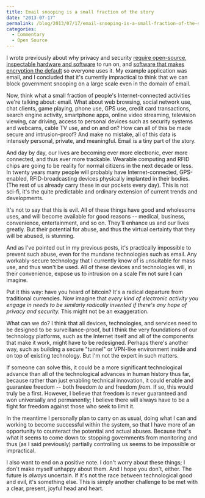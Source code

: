 ```yaml
---
title: Email snooping is a small fraction of the story
date: "2013-07-17"
permalink: /blog/2013/07/17/email-snooping-is-a-small-fraction-of-the-story/
categories:
  - Commentary
  - Open Source
---
```

I wrote previously about why privacy and security [require open-source, inspectable hardware and software][1] to run on, and [software that makes encryption the default][2] so everyone uses it. My example application was email, and I concluded that it's currently impractical to think that we can block government snooping on a large scale even in the domain of email. 

Now, think what a small fraction of people's Internet-connected activities we're talking about: email. What about web browsing, social network use, chat clients, game playing, phone use, GPS use, credit card transactions, search engine activity, smartphone apps, online video streaming, television viewing, car driving, access to personal devices such as security systems and webcams, cable TV use, and on and on? How can all of this be made secure and intrusion-proof? And make no mistake, all of this data is intensely personal, private, and meaningful. Email is a tiny part of the story.

And day by day, our lives are becoming ever more electronic, ever more connected, and thus ever more trackable. Wearable computing and RFID chips are going to be reality for normal citizens in the next decade or less. In twenty years many people will probably have Internet-connected, GPS-enabled, RFID-broadcasting devices physically implanted in their bodies. (The rest of us already carry these in our pockets every day). This is not sci-fi, it's the quite predictable and ordinary extension of current trends and developments.

It's not to say that this is evil. All of these things have good and wholesome uses, and will become available for good reasons -- medical, business, convenience, entertainment, and so on. They'll enhance us and our lives greatly. But their potential for abuse, and thus the virtual certainty that they will be abused, is stunning.

And as I've pointed out in my previous posts, it's practically impossible to prevent such abuse, even for the mundane technologies such as email. Any workably-secure technology that I currently know of is unsuitable for mass use, and thus won't be used. All of these devices and technologies will, in their convenience, expose us to intrusion on a scale I'm not sure I can imagine.

Put it this way: have you heard of bitcoin? It's a radical departure from traditional currencies. Now imagine that *every kind of electronic activity you engage in needs to be similarly radically invented if there's any hope of privacy and security.* This might not be an exaggeration.

What can we do? I think that all devices, technologies, and services need to be designed to be surveillance-proof, but I think the very foundations of our technology platforms, such as the Internet itself and all of the components that make it work, might have to be redesigned. Perhaps there's another way, such as building a secure "tunnel" or VPN-like environment inside and on top of existing technology. But I'm not the expert in such matters.

If someone can solve this, it could be a more significant technological advance than all of the technological advances in human history thus far, because rather than just enabling technical innovation, it could enable and guarantee freedom -- both freedom *to* and freedom *from*. If so, this would truly be a first. However, I believe that freedom is never guaranteed and won universally and permanently; I believe there will always have to be a fight for freedom against those who seek to limit it.

In the meantime I personally plan to carry on as usual, doing what I can and working to become successful within the system, so that I have more of an opportunity to counteract the potential and actual abuses. Because that's what it seems to come down to: stopping governments from monitoring and thus (as I said previously) partially controlling us seems to be impossible or impractical.

I also want to end on a positive note. I don't worry about these things; I don't make myself unhappy about them. And I hope you don't, either. The future is *always* uncertain. If it's not the race between technological good and evil, it's something else. This is simply another challenge to be met with a clear, present, joyful head and heart.

 [1]: http://www.xaprb.com/blog/2013/07/05/without-free-software-and-hardware-privacy-is-impossible/ "Without free software and hardware, privacy is impossible"
 [2]: http://www.xaprb.com/blog/2013/07/06/privacy-is-impossible-unless-its-the-default/ "Privacy is impossible unless it’s the default"
